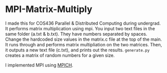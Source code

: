 # MPI-Matrix-Multiply

I made this for COS436 Parallel & Distributed Computing during undergrad. It performs matrix multiplication using mpi. You input two text files in the same folder (a.txt & b.txt). They have numbers separated by spaces. Change the hardcoded size values in the matrix.c file at the top of the main. It runs through and performs matrix multipliation on the two matrices. Then, it outputs a new text file (c.txt), and prints out the results.
`generate.py` creates a matrix of random numbers for a given size.

I implemented MPI using [MPICH](http://www.mpich.org).